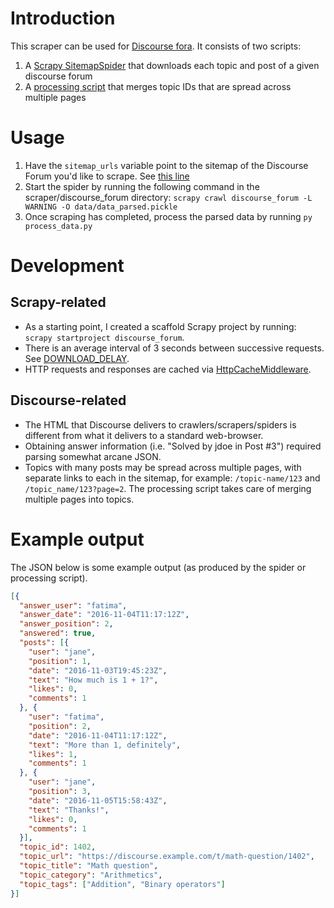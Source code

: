 # Introduction
This scraper can be used for [Discourse fora](https://www.discourse.org/). It consists of two scripts:
1. A [Scrapy SitemapSpider](https://docs.scrapy.org/en/latest/topics/spiders.html#sitemapspider) that downloads each topic and post of a given discourse forum
2. A [processing script](process_data.py) that merges topic IDs that are spread across multiple pages

# Usage
1. Have the `sitemap_urls` variable point to the sitemap of the Discourse Forum you'd like to scrape. See [this line](discourse_forum/spiders/spider.py#L7)
2. Start the spider by running the following command in the scraper/discourse_forum directory: `scrapy crawl discourse_forum -L WARNING -O data/data_parsed.pickle`
3. Once scraping has completed, process the parsed data by running `py process_data.py`

# Development
## Scrapy-related
* As a starting point, I created a scaffold Scrapy project by running: `scrapy startproject discourse_forum`. 
* There is an average interval of 3 seconds between successive requests. See [DOWNLOAD_DELAY](https://doc.scrapy.org/en/latest/topics/settings.html?highlight=download_delay#download-delay).
* HTTP requests and responses are cached via [HttpCacheMiddleware](https://doc.scrapy.org/en/latest/topics/downloader-middleware.html#module-scrapy.downloadermiddlewares.httpcache).

## Discourse-related
* The HTML that Discourse delivers to crawlers/scrapers/spiders is different from what it delivers to a standard web-browser.
* Obtaining answer information (i.e. "Solved by jdoe in Post #3") required parsing somewhat arcane JSON.
* Topics with many posts may be spread across multiple pages, with separate links to each in the sitemap, for example: `/topic-name/123` and `/topic_name/123?page=2`. The processing script takes care of merging multiple pages into topics.

# Example output
The JSON below is some example output (as produced by the spider or processing script).
```json
[{
  "answer_user": "fatima",
  "answer_date": "2016-11-04T11:17:12Z",
  "answer_position": 2,
  "answered": true,
  "posts": [{
    "user": "jane",
    "position": 1,
    "date": "2016-11-03T19:45:23Z",
    "text": "How much is 1 + 1?",
    "likes": 0,
    "comments": 1
  }, {
    "user": "fatima",
    "position": 2,
    "date": "2016-11-04T11:17:12Z",
    "text": "More than 1, definitely",
    "likes": 1,
    "comments": 1
  }, {
    "user": "jane",
    "position": 3,
    "date": "2016-11-05T15:58:43Z",
    "text": "Thanks!",
    "likes": 0,
    "comments": 1
  }],
  "topic_id": 1402,
  "topic_url": "https://discourse.example.com/t/math-question/1402",
  "topic_title": "Math question",
  "topic_category": "Arithmetics",
  "topic_tags": ["Addition", "Binary operators"]
}]
```
